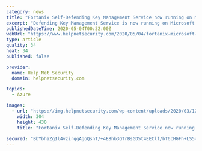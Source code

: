 ```yaml
---
category: news
title: "Fortanix Self-Defending Key Management Service now running on Microsoft Azure"
excerpt: "Defending Key Management Service is now running on Microsoft Azure to help customers protect private data in the public cloud."
publishedDateTime: 2020-05-04T00:32:00Z
webUrl: "https://www.helpnetsecurity.com/2020/05/04/fortanix-microsoft-azure/"
type: article
quality: 34
heat: 34
published: false

provider:
  name: Help Net Security
  domain: helpnetsecurity.com

topics:
  - Azure

images:
  - url: "https://img.helpnetsecurity.com/wp-content/uploads/2020/03/12085321/insecure-rsac2020.jpg"
    width: 304
    height: 430
    title: "Fortanix Self-Defending Key Management Service now running on Microsoft Azure"

secured: "BbYbhaZgIl4vzirqgAgoQsnT/+4E8hb3QTrBsGD5t4EEClf/bT6cHGFh+LS5xwNTw8fgpQfPQh69+NTLDIfTVSgr00txMCj8Jv45lothBzZ4TxiR8kl5mMSrW/SK7u4f1vumuQsDIGL1RrpouzDjSxmhQEA5+1RPz2GHReJUQD+OeKBxPje6m/to3DO/jbWxv9uMQHwsJTsVmP0Jg4AZKY3hDrq7ozslcIxgm9RbknJ4FChwh2olxKxRnETR5qA3Yec00oUVXgEG7/tyxu/ogJ2LY4hxHEpkYNIQquFPedjEyxYxBAEyW0vx7wg61uhw;KOOaN2hnkZZwnE6TKxgO4Q=="
---
```


